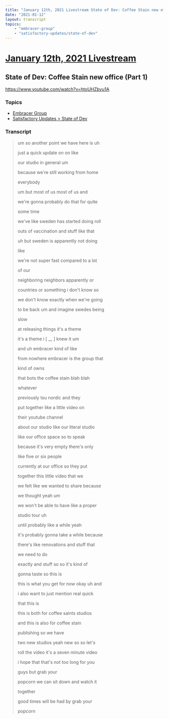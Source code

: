 ```yaml
---
title: "January 12th, 2021 Livestream State of Dev: Coffee Stain new office (Part 1)"
date: "2021-01-12"
layout: transcript
topics:
    - "embracer-group"
    - "satisfactory-updates/state-of-dev"
---
```

# [January 12th, 2021 Livestream](../2021-01-12.md)
## State of Dev: Coffee Stain new office (Part 1)
https://www.youtube.com/watch?v=htoUHZbvu1A

### Topics
* [Embracer Group](../topics/embracer-group.md)
* [Satisfactory Updates > State of Dev](../topics/satisfactory-updates/state-of-dev.md)

### Transcript

> um so another point we have here is uh
>
> just a quick update on on like
>
> our studio in general um
>
> because we're still working from home
>
> everybody
>
> um but most of us most of us and
>
> we're gonna probably do that for quite
>
> some time
>
> we've like sweden has started doing roll
>
> outs of vaccination and stuff like that
>
> uh but sweden is apparently not doing
>
> like
>
> we're not super fast compared to a lot
>
> of our
>
> neighboring neighbors apparently or
>
> countries or something i don't know so
>
> we don't know exactly when we're going
>
> to be back um and imagine swedes being
>
> slow
>
> at releasing things it's a theme
>
> it's a theme i [ __ ] knew it um
>
> and uh embracer kind of like
>
> from nowhere embracer is the group that
>
> kind of owns
>
> that bots the coffee stain blah blah
>
> whatever
>
> previously tsu nordic and they
>
> put together like a little video on
>
> their youtube channel
>
> about our studio like our literal studio
>
> like our office space so to speak
>
> because it's very empty there's only
>
> like five or six people
>
> currently at our office so they put
>
> together this little video that we
>
> we felt like we wanted to share because
>
> we thought yeah um
>
> we won't be able to have like a proper
>
> studio tour uh
>
> until probably like a while yeah
>
> it's probably gonna take a while because
>
> there's like renovations and stuff that
>
> we need to do
>
> exactly and stuff so so it's kind of
>
> gonna taste so this is
>
> this is what you get for now okay uh and
>
> i also want to just mention real quick
>
> that this is
>
> this is both for coffee saints studios
>
> and this is also for coffee stain
>
> publishing so we have
>
> two new studios yeah new so so let's
>
> roll the video it's a seven minute video
>
> i hope that that's not too long for you
>
> guys but grab your
>
> popcorn we can sit down and watch it
>
> together
>
> good times will be had by grab your
>
> popcorn
